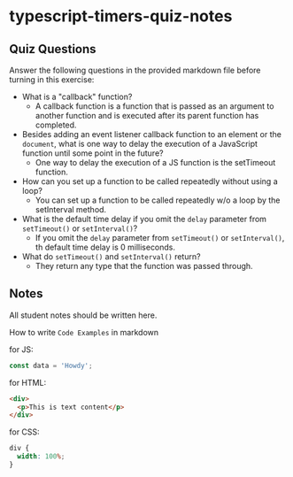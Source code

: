 # typescript-timers-quiz-notes

## Quiz Questions

Answer the following questions in the provided markdown file before turning in this exercise:

- What is a "callback" function?
  - A callback function is a function that is passed as an argument to another function and is executed after its parent function has completed.
- Besides adding an event listener callback function to an element or the `document`, what is one way to delay the execution of a JavaScript function until some point in the future?
  - One way to delay the execution of a JS function is the setTimeout function.
- How can you set up a function to be called repeatedly without using a loop?
  - You can set up a function to be called repeatedly w/o a loop by the setInterval method.
- What is the default time delay if you omit the `delay` parameter from `setTimeout()` or `setInterval()`?
  - If you omit the `delay` parameter from `setTimeout()` or `setInterval()`, th default time delay is 0 milliseconds.
- What do `setTimeout()` and `setInterval()` return?
  - They return any type that the function was passed through.

## Notes

All student notes should be written here.

How to write `Code Examples` in markdown

for JS:

```javascript
const data = 'Howdy';
```

for HTML:

```html
<div>
  <p>This is text content</p>
</div>
```

for CSS:

```css
div {
  width: 100%;
}
```
